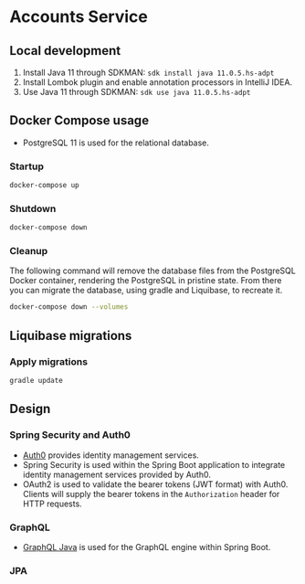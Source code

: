 # Accounts Service

## Local development

1. Install Java 11 through SDKMAN: `sdk install java 11.0.5.hs-adpt`
1. Install Lombok plugin and enable annotation processors in IntelliJ IDEA.
1. Use Java 11 through SDKMAN: `sdk use java 11.0.5.hs-adpt`


## Docker Compose usage

- PostgreSQL 11 is used for the relational database.

### Startup

```bash
docker-compose up 
```

### Shutdown

```bash
docker-compose down 
```

### Cleanup

The following command will remove the database files from the PostgreSQL Docker container, rendering the PostgreSQL in pristine state. From there you can migrate the database, using gradle and Liquibase, to recreate it.

```bash
docker-compose down --volumes
```

## Liquibase migrations

### Apply migrations

```bash
gradle update
```


## Design

### Spring Security and Auth0 

- [Auth0](https://auth0.com/) provides identity management services.
- Spring Security is used within the Spring Boot application to integrate identity management services provided by Auth0. 
- OAuth2 is used to validate the bearer tokens (JWT format) with Auth0. Clients will supply the bearer tokens in the `Authorization` header for HTTP requests.


### GraphQL

- [GraphQL Java](https://www.graphql-java.com/) is used for the GraphQL engine within Spring Boot.

### JPA